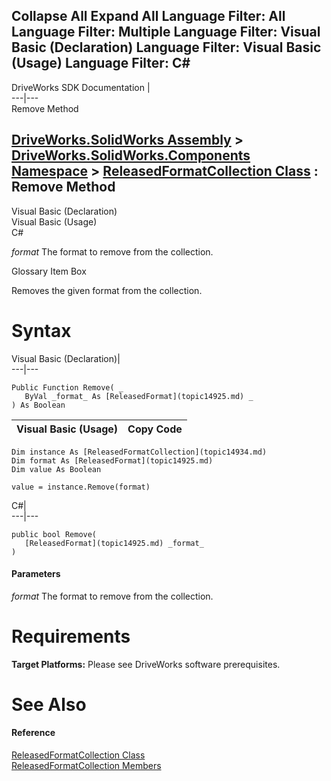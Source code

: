        

 Collapse All Expand All  Language Filter: All  Language Filter: Multiple  Language Filter: Visual Basic (Declaration) Language Filter: Visual Basic (Usage) Language Filter: C#  
---  
DriveWorks SDK Documentation  |   
---|---  
Remove Method   
  
[DriveWorks.SolidWorks Assembly](topic13342.md) > [DriveWorks.SolidWorks.Components Namespace](topic13925.md) > [ReleasedFormatCollection Class](topic14934.md) : Remove Method  
---  
  
Visual Basic (Declaration)    
Visual Basic (Usage)    
C# 

_format_
    The format to remove from the collection.

Glossary Item Box

Removes the given format from the collection. 

# Syntax

Visual Basic (Declaration)|   
---|---  
      
    
    Public Function Remove( _
       ByVal _format_ As [ReleasedFormat](topic14925.md) _
    ) As Boolean  
  
Visual Basic (Usage)| Copy Code  
---|---  
      
    
    Dim instance As [ReleasedFormatCollection](topic14934.md)
    Dim format As [ReleasedFormat](topic14925.md)
    Dim value As Boolean
     
    value = instance.Remove(format)  
  
C#|   
---|---  
      
    
    public bool Remove( 
       [ReleasedFormat](topic14925.md) _format_
    )  
  
#### Parameters

 _format_
    The format to remove from the collection.

# Requirements

**Target Platforms:** Please see DriveWorks software prerequisites.

# See Also

#### Reference

[ReleasedFormatCollection Class](topic14934.md)   
[ReleasedFormatCollection Members](topic14935.md)


